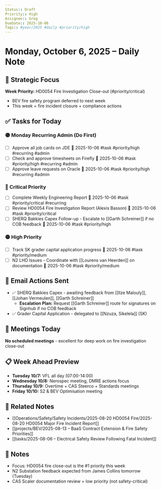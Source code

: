 ```yaml
---
Status:: Draft
Priority:: High
Assignee:: Greg
DueDate:: 2025-10-06
Tags:: #year/2025 #daily #priority/high
---
```


# Monday, October 6, 2025 – Daily Note

## 🎯 Strategic Focus
**Week Priority:** HD0054 Fire Investigation Close-out (#priority/critical)
- BEV fire safety program deferred to next week
- This week = fire incident closure + compliance actions

## ✅ Tasks for Today

### 🟣 Monday Recurring Admin (Do First)
- [ ] Approve all job cards on JDE 📅 2025-10-06 #task #priority/high #recurring #admin
- [ ] Check and approve timesheets on Firefly 📅 2025-10-06 #task #priority/high #recurring #admin
- [ ] Approve leave requests on Oracle 📅 2025-10-06 #task #priority/high #recurring #admin

### 🔴 Critical Priority
- [ ] Complete Weekly Engineering Report 📅 2025-10-06 #task #priority/critical #recurring
- [ ] Review HD0054 Fire Investigation Report (Alexis Basson) 📅 2025-10-06 #task #priority/critical
- [ ] SHERQ Bakkies Capex Follow-up - Escalate to [[Garth Schreiner]] if no COB feedback 📅 2025-10-06 #task #priority/high

### 🟡 High Priority
- [ ] Track SK grader capital application progress 📅 2025-10-06 #task #priority/medium
- [ ] N2 LHD Issues - Coordinate with [[Lourens van Heerden]] on documentation 📅 2025-10-06 #task #priority/medium

## 📧 Email Actions Sent
- ✅ SHERQ Bakkies Capex - awaiting feedback from [[Ilze Malouly]], [[Johan Vermeulen]], [[Garth Schreiner]]
  - **Escalation Plan:** Request [[Garth Schreiner]] route for signatures on Signhub if no COB feedback
- ✅ Grader Capital Application - delegated to [[Nzuza, Sikelela]] (SK)

## 📅 Meetings Today
**No scheduled meetings** - excellent for deep work on fire investigation close-out

## 📋 Week Ahead Preview
- **Tuesday 10/7:** VFL all day (07:00-14:00)
- **Wednesday 10/8:** Nerospec meeting, DMRE actions focus
- **Thursday 10/9:** Overtime + CAS Steerco + Standards meetings
- **Friday 10/10:** S2 & BEV Optimisation meeting

## 🔗 Related Notes
- [[Operations/Safety/Safety Incidents/2025-08-20 HD0054 Fire/2025-08-20 HD0054 Major Fire Incident Report]]
- [[projects/BEV/2025-08-13 – BaaS Contract Extension & Fire Safety Priorities]]
- [[tasks/2025-08-06 – Electrical Safety Review Following Fatal Incident]]

## 📝 Notes
- Focus: HD0054 fire close-out is the #1 priority this week
- N2 Substation feedback expected from James Collins tomorrow (Tuesday)
- CAS Scaler documentation review = low priority (not safety-critical)
